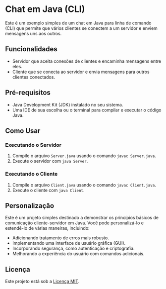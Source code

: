 # Chat em Java (CLI)

Este é um exemplo simples de um chat em Java para linha de comando (CLI) que permite que vários clientes se conectem a um servidor e enviem mensagens uns aos outros.

## Funcionalidades

- Servidor que aceita conexões de clientes e encaminha mensagens entre eles.
- Cliente que se conecta ao servidor e envia mensagens para outros clientes conectados.

## Pré-requisitos

- Java Development Kit (JDK) instalado no seu sistema.
- Uma IDE de sua escolha ou o terminal para compilar e executar o código Java.

## Como Usar

### Executando o Servidor

1. Compile o arquivo `Server.java` usando o comando `javac Server.java`.
2. Execute o servidor com `java Server`.

### Executando o Cliente

1. Compile o arquivo `Client.java` usando o comando `javac Client.java`.
2. Execute o cliente com `java Client`.

## Personalização

Este é um projeto simples destinado a demonstrar os princípios básicos de comunicação cliente-servidor em Java. Você pode personalizá-lo e estendê-lo de várias maneiras, incluindo:

- Adicionando tratamento de erros mais robusto.
- Implementando uma interface de usuário gráfica (GUI).
- Incorporando segurança, como autenticação e criptografia.
- Melhorando a experiência do usuário com comandos adicionais.

## Licença

Este projeto está sob a [Licença MIT](LICENSE).
